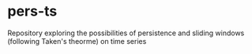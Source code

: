 # pers-ts
Repository exploring the possibilities of persistence and sliding windows (following Taken's theorme) on time series
